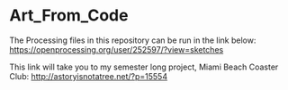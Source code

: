 # Art_From_Code

The Processing files in this repository can be run in the link below:
https://openprocessing.org/user/252597/?view=sketches

This link will take you to my semester long project, Miami Beach Coaster Club:
http://astoryisnotatree.net/?p=15554 
